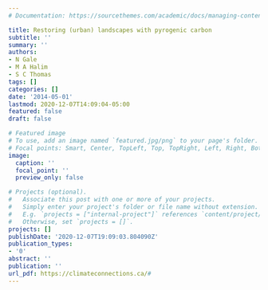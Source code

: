 ```yaml
---
# Documentation: https://sourcethemes.com/academic/docs/managing-content/

title: Restoring (urban) landscapes with pyrogenic carbon
subtitle: ''
summary: ''
authors:
- N Gale
- M A Halim
- S C Thomas
tags: []
categories: []
date: '2014-05-01'
lastmod: 2020-12-07T14:09:04-05:00
featured: false
draft: false

# Featured image
# To use, add an image named `featured.jpg/png` to your page's folder.
# Focal points: Smart, Center, TopLeft, Top, TopRight, Left, Right, BottomLeft, Bottom, BottomRight.
image:
  caption: ''
  focal_point: ''
  preview_only: false

# Projects (optional).
#   Associate this post with one or more of your projects.
#   Simply enter your project's folder or file name without extension.
#   E.g. `projects = ["internal-project"]` references `content/project/deep-learning/index.md`.
#   Otherwise, set `projects = []`.
projects: []
publishDate: '2020-12-07T19:09:03.804090Z'
publication_types:
- '0'
abstract: ''
publication: ''
url_pdf: https://climateconnections.ca/#
---
```

